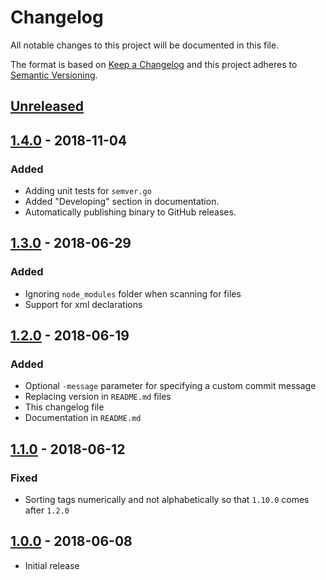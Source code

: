 # Changelog
All notable changes to this project will be documented in this file.

The format is based on [Keep a Changelog](http://keepachangelog.com/en/1.0.0/)
and this project adheres to [Semantic Versioning](http://semver.org/spec/v2.0.0.html).

## [Unreleased]

## [1.4.0] - 2018-11-04

### Added
- Adding unit tests for `semver.go`
- Added "Developing" section in documentation.
- Automatically publishing binary to GitHub releases.

## [1.3.0] - 2018-06-29

### Added
- Ignoring `node_modules` folder when scanning for files
- Support for xml declarations

## [1.2.0] - 2018-06-19

### Added
- Optional `-message` parameter for specifying a custom commit message
- Replacing version in `README.md` files
- This changelog file
- Documentation in `README.md`

## [1.1.0] - 2018-06-12

### Fixed
- Sorting tags numerically and not alphabetically so that `1.10.0` comes after `1.2.0`

## [1.0.0] - 2018-06-08
- Initial release


[Unreleased]: https://github.com/ngeor/yart/compare/v1.4.0...HEAD
[1.4.0]: https://github.com/ngeor/yart/compare/v1.3.0...v1.4.0
[1.3.0]: https://github.com/ngeor/yart/compare/v1.2.0...v1.3.0
[1.2.0]: https://github.com/ngeor/yart/compare/v1.1.0...v1.2.0
[1.1.0]: https://github.com/ngeor/yart/compare/v1.0.0...v1.1.0
[1.0.0]: https://github.com/ngeor/yart/tree/v1.0.0
